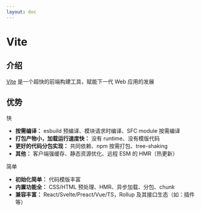 ```yaml
---
layout: doc
---
```

# Vite

## 介绍

[Vite](https://vite.dev/) 是一个超快的前端构建工具，赋能下一代 Web 应用的发展

## 优势

快

- **按需编译：** esbuild 预编译、模块请求时编译、SFC module 按需编译
- **打包产物小，加载运行速度快：** 没有 runtime、没有模版代码
- **更好的代码分包实现：** 共同依赖、npm 按需打包、tree-shaking
- **其他：** 客户端强缓存、静态资源优化、远程 ESM 的 HMR（热更新）

简单

- **初始化简单：** 代码模版丰富
- **内置功能全：** CSS/HTML 预处理、HMR、异步加载、分包、chunk
- **兼容丰富：** React/Svelte/Preact/Vue/TS，Rollup 及其接口生态（如：插件等）
